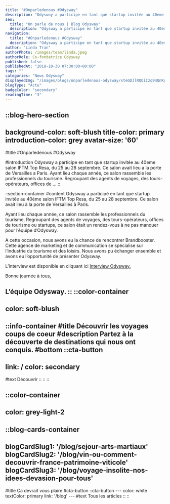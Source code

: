 ```yaml
---
title: "#Onparledenous #Odysway"
description: "Odysway a participe en tant que startup invitée au 40eme salon IFTM Top Resa, du 25 au 28 septembre. Ce salon avait lieu a la porte de Versailles a Paris. Ayant lieu chaque année, ce salon rassemble les professionnels du tourisme. Regroupant des agents de voyages, des tours-opérateurs, offices de ..."
seo:
  title: "On parle de nous | Blog Odysway"
  description: "Odysway a participe en tant que startup invitée au 40eme salon IFTM Top Resa, du 25 au 28 septembre. Ce salon avait lieu a la porte de Versa"
navigation:
  title: "#Onparledenous #Odysway"
  description: "Odysway a participe en tant que startup invitée au 40eme salon IFTM Top Resa, du 25 au 28 septembre. Ce salon avait lieu a la porte de Versailles a Paris. Ayant lieu chaque année, ce salon rassemble les professionnels du tourisme. Regroupant des agents de voyages, des tours-opérateurs, offices de ..."
author: "Linda Tran"
authorPhoto: /images/team/linda.jpeg
authorRole: Co-fondatrice Odysway
published: false
publishedAt: "2018-10-30 07:30:00+00:00"
tags: ""
categories: "News Odysway"
displayedImg: "/images/blogs/onparledenous-odysway/xteGDJlRQQiIzq94QnKg.jpg"
blogType: "Actu"
badgeColor: "secondary"
readingTime: "3"
---
```


::blog-hero-section
---
background-color: soft-blush
title-color: primary
introduction-color: grey
avatar-size: '60'
---
#title
#Onparledenous #Odysway

#introduction
Odysway a participe en tant que startup invitée au 40eme salon IFTM Top Resa, du 25 au 28 septembre. Ce salon avait lieu a la porte de Versailles a Paris. Ayant lieu chaque année, ce salon rassemble les professionnels du tourisme. Regroupant des agents de voyages, des tours-opérateurs, offices de ...
::

::section-container
#content
Odysway a participé en tant que startup invitée au 40ème salon IFTM Top Resa, du 25 au 28 septembre. Ce salon avait lieu à la porte de Versailles à Paris.

Ayant lieu chaque année, ce salon rassemble les professionnels du tourisme. Regroupant des agents de voyages, des tours-opérateurs, offices de tourisme ou startups, ce salon était un rendez-vous à ne pas manquer pour l’équipe d’Odysway.

A cette occasion, nous avons eu la chance de rencontrer Brandbooster. Cette agence de marketing et de communication se spécialise sur l’industrie du tourisme et des loisirs. Nous avons pu échanger ensemble et avons eu l’opportunité de présenter Odysway.

L’interview est disponible en cliquant ici [Interview Odysway.](https://www.tourmag.com/Odysway-l-agence-des-voyages-insolites--Video_a95680.html)

Bonne journée à tous,

L’équipe Odysway.
::
::color-container
---
color: soft-blush
---
  ::info-container
  #title
  Découvrir les voyages coups de coeur
  #description
  Partez à la découverte de destinations qui nous ont conquis.
  #bottom
  ::cta-button
  ---
  link: /
  color: secondary
  ---
  #text
  Découvrir
  ::
  ::
::

::color-container
---
color: grey-light-2
---
  ::blog-cards-container
  ---
  blogCardSlug1: '/blog/sejour-arts-martiaux' 
  blogCardSlug2: '/blog/vin-ou-comment-decouvrir-france-patrimoine-viticole' 
  blogCardSlug3: '/blog/voyage-insolite-nos-idees-devasion-pour-tous' 
  ---
  #title
  Ça devrait vous plaire
  #cta-button
    ::cta-button
    ---
    color: white
    textColor: primary
    link: '/blog'
    ---
    #text
    Tous les  articles
    ::
  ::
